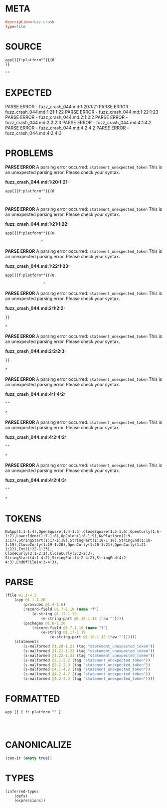# META
~~~ini
description=fuzz crash
type=file
~~~
# SOURCE
~~~roc
app[]{f:platform""}{{0
}}

""
~~~
# EXPECTED
PARSE ERROR - fuzz_crash_044.md:1:20:1:21
PARSE ERROR - fuzz_crash_044.md:1:21:1:22
PARSE ERROR - fuzz_crash_044.md:1:22:1:23
PARSE ERROR - fuzz_crash_044.md:2:1:2:2
PARSE ERROR - fuzz_crash_044.md:2:2:2:3
PARSE ERROR - fuzz_crash_044.md:4:1:4:2
PARSE ERROR - fuzz_crash_044.md:4:2:4:2
PARSE ERROR - fuzz_crash_044.md:4:2:4:3
# PROBLEMS
**PARSE ERROR**
A parsing error occurred: `statement_unexpected_token`
This is an unexpected parsing error. Please check your syntax.

**fuzz_crash_044.md:1:20:1:21:**
```roc
app[]{f:platform""}{{0
```
                   ^


**PARSE ERROR**
A parsing error occurred: `statement_unexpected_token`
This is an unexpected parsing error. Please check your syntax.

**fuzz_crash_044.md:1:21:1:22:**
```roc
app[]{f:platform""}{{0
```
                    ^


**PARSE ERROR**
A parsing error occurred: `statement_unexpected_token`
This is an unexpected parsing error. Please check your syntax.

**fuzz_crash_044.md:1:22:1:23:**
```roc
app[]{f:platform""}{{0
```
                     ^


**PARSE ERROR**
A parsing error occurred: `statement_unexpected_token`
This is an unexpected parsing error. Please check your syntax.

**fuzz_crash_044.md:2:1:2:2:**
```roc
}}
```
^


**PARSE ERROR**
A parsing error occurred: `statement_unexpected_token`
This is an unexpected parsing error. Please check your syntax.

**fuzz_crash_044.md:2:2:2:3:**
```roc
}}
```
 ^


**PARSE ERROR**
A parsing error occurred: `statement_unexpected_token`
This is an unexpected parsing error. Please check your syntax.

**fuzz_crash_044.md:4:1:4:2:**
```roc
""
```
^


**PARSE ERROR**
A parsing error occurred: `statement_unexpected_token`
This is an unexpected parsing error. Please check your syntax.

**fuzz_crash_044.md:4:2:4:2:**
```roc
""
```
 ^


**PARSE ERROR**
A parsing error occurred: `statement_unexpected_token`
This is an unexpected parsing error. Please check your syntax.

**fuzz_crash_044.md:4:2:4:3:**
```roc
""
```
 ^


# TOKENS
~~~zig
KwApp(1:1-1:4),OpenSquare(1:4-1:5),CloseSquare(1:5-1:6),OpenCurly(1:6-1:7),LowerIdent(1:7-1:8),OpColon(1:8-1:9),KwPlatform(1:9-1:17),StringStart(1:17-1:18),StringPart(1:18-1:18),StringEnd(1:18-1:19),CloseCurly(1:19-1:20),OpenCurly(1:20-1:21),OpenCurly(1:21-1:22),Int(1:22-1:23),
CloseCurly(2:1-2:2),CloseCurly(2:2-2:3),
StringStart(4:1-4:2),StringPart(4:2-4:2),StringEnd(4:2-4:3),EndOfFile(4:3-4:3),
~~~
# PARSE
~~~clojure
(file @1.1-4.3
	(app @1.1-1.20
		(provides @1.4-1.6)
		(record-field @1.7-1.19 (name "f")
			(e-string @1.17-1.19
				(e-string-part @1.18-1.18 (raw ""))))
		(packages @1.6-1.20
			(record-field @1.7-1.19 (name "f")
				(e-string @1.17-1.19
					(e-string-part @1.18-1.18 (raw ""))))))
	(statements
		(s-malformed @1.20-1.21 (tag "statement_unexpected_token"))
		(s-malformed @1.21-1.22 (tag "statement_unexpected_token"))
		(s-malformed @1.22-1.23 (tag "statement_unexpected_token"))
		(s-malformed @2.1-2.2 (tag "statement_unexpected_token"))
		(s-malformed @2.2-2.3 (tag "statement_unexpected_token"))
		(s-malformed @4.1-4.2 (tag "statement_unexpected_token"))
		(s-malformed @4.2-4.2 (tag "statement_unexpected_token"))
		(s-malformed @4.2-4.3 (tag "statement_unexpected_token"))))
~~~
# FORMATTED
~~~roc
app [] { f: platform "" }




~~~
# CANONICALIZE
~~~clojure
(can-ir (empty true))
~~~
# TYPES
~~~clojure
(inferred-types
	(defs)
	(expressions))
~~~
